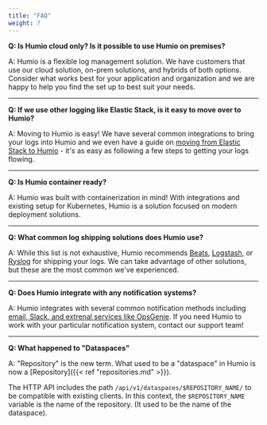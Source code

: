 ```yaml
---
title: "FAQ"
weight: 7
---
```


<b>Q: Is Humio cloud only? Is it possible to use Humio on premises?</b>

A: Humio is a flexible log management solution. We have customers that use our cloud solution, on-prem solutions, and hybrids of both options. Consider what works best for your application and organization and we are happy to help you find the set up to best suit your needs.

<hr noshade>

<b>Q: If we use other logging like Elastic Stack, is it easy to move over to Humio?</b>

A: Moving to Humio is easy! We have several common integrations to bring your logs into Humio and we even have a guide on [moving from Elastic Stack to Humio](https://docs.humio.com/getting_started/moving_from_elastic_stack/) - it's as easy as following a few steps to getting your logs flowing.

<hr noshade>

<b>Q: Is Humio container ready?</b>

A: Humio was built with containerization in mind! With integrations and existing setup for Kubernetes, Humio is a solution focused on modern deployment solutions.

<hr noshade>

<b>Q: What common log shipping solutions does Humio use?</b>

A: While this list is not exhaustive, Humio recommends [Beats](http://localhost:1313/sending_logs_to_humio/log_shippers/beats/), [Logstash](http://localhost:1313/sending_logs_to_humio/log_shippers/logstash/), or [Ryslog](http://localhost:1313/sending_logs_to_humio/log_shippers/rsyslog/) for shipping your logs. We can take advantage of other solutions, but these are the most common we've experienced.

<hr noshade>

<b>Q: Does Humio integrate with any notification systems?</b>

A: Humio integrates with several common notification methods including [email, Slack, and extrenal services like OpsGenie](http://localhost:1313/features/alerts/notifiers/). If you need Humio to work with your particular notification system, contact our support team!

<hr noshade>

<b>Q: What happened to "Dataspaces"</b>

A: "Repository" is the new term. What used to be a "dataspace" in Humio is now a [Repository]({{< ref "repositories.md" >}}).

The HTTP API includes the path `/api/v1/dataspaces/$REPOSITORY_NAME/` to be compatible with existing clients.
In this context, the `$REPOSITORY_NAME` variable is the name of the repository. (It used to be the name of the dataspace).
